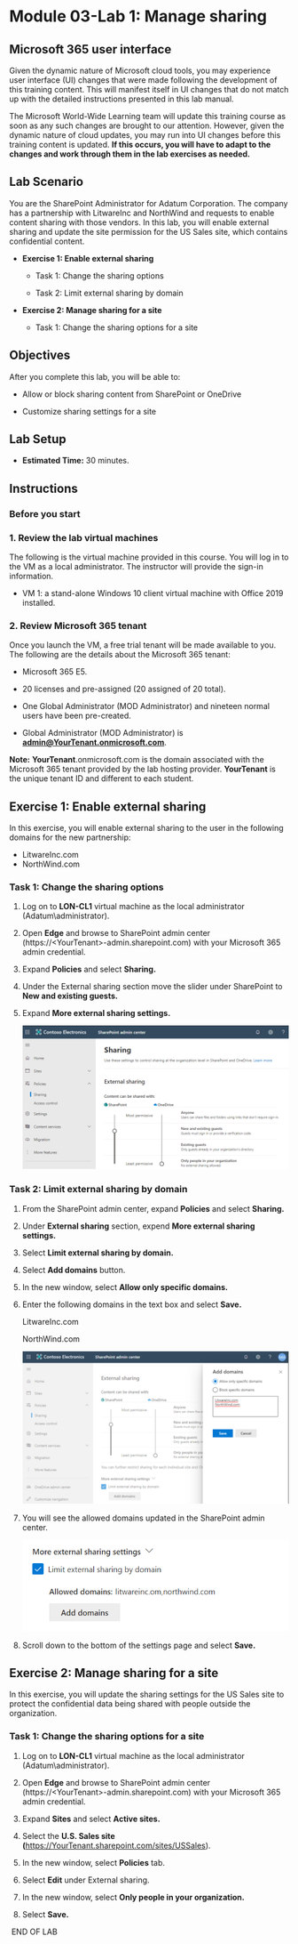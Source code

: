 # Module 03-Lab 1: Manage sharing 

## Microsoft 365 user interface 

Given the dynamic nature of Microsoft cloud tools, you may experience user interface (UI) changes that were made following the development of this training content. This will manifest itself in UI changes that do not match up with the detailed instructions presented in this lab manual.

The Microsoft World-Wide Learning team will update this training course as soon as any such changes are brought to our attention. However, given the dynamic nature of cloud updates, you may run into UI changes before this training content is updated. **If this occurs, you will have to adapt to the changes and work through them in the lab exercises as needed.**

## Lab Scenario 

You are the SharePoint Administrator for Adatum Corporation. The company has a partnership with LitwareInc and NorthWind and requests to enable content sharing with those vendors. In this lab, you will enable external sharing and update the site permission for the US Sales site, which contains confidential content.

- **Exercise 1: Enable external sharing**

  - Task 1: Change the sharing options

  - Task 2: Limit external sharing by domain

- **Exercise 2: Manage sharing for a site**

  - Task 1: Change the sharing options for a site

## Objectives

After you complete this lab, you will be able to:

  - Allow or block sharing content from SharePoint or OneDrive

  - Customize sharing settings for a site


## Lab Setup 

  - **Estimated Time:** 30 minutes.

## Instructions

### Before you start

### 1. Review the lab virtual machines

The following is the virtual machine provided in this course. You will log in to the VM as a local administrator. The instructor will provide the sign-in information.

  - VM 1: a stand-alone Windows 10 client virtual machine with Office 2019 installed.

### 2. Review Microsoft 365 tenant

Once you launch the VM, a free trial tenant will be made available to you. The following are the details about the Microsoft 365 tenant:

  - Microsoft 365 E5.

  - 20 licenses and pre-assigned (20 assigned of 20 total).

  - One Global Administrator (MOD Administrator) and nineteen normal users have been pre-created.

  - Global Administrator (MOD Administrator) is **admin@YourTenant.onmicrosoft.com**.

**Note:** **YourTenant**.onmicrosoft.com is the domain associated with the Microsoft 365 tenant provided by the lab hosting provider. **YourTenant** is the unique tenant ID and different to each student.

## Exercise 1: Enable external sharing

In this exercise, you will enable external sharing to the user in the following domains for the new partnership:

* LitwareInc.com
* NorthWind.com

### Task 1: Change the sharing options

1.  Log on to **LON-CL1** virtual machine as the local administrator (Adatum\\administrator).

2.  Open **Edge** and browse to SharePoint admin center (https://\<YourTenant\>-admin.sharepoint.com) with your Microsoft 365 admin credential.

3.  Expand **Policies** and select **Sharing.**

4.  Under the External sharing section move the slider under SharePoint to **New and existing guests.**

5.  Expand **More external sharing settings.**

    ![Sharing settings page in SharePoint admin center.](media/M03/image1.png)

### Task 2: Limit external sharing by domain

1.  From the SharePoint admin center, expand **Policies** and select **Sharing.**

2.  Under **External sharing** section, expend **More external sharing settings.**

3.  Select **Limit external sharing by domain.**

4.  Select **Add domains** button.

5.  In the new window, select **Allow only specific domains.**

6.  Enter the following domains in the text box and select **Save.**

    LitwareInc.com
    
    NorthWind.com

    ![Add domain page in the SharePoint admin center](media/M03/image2.png)

7.  You will see the allowed domains updated in the SharePoint admin center.

    ![Allowed domains in the SharePoint admin center.](media/M03/image3.png)

8.  Scroll down to the bottom of the settings page and select **Save.**

## Exercise 2: Manage sharing for a site

In this exercise, you will update the sharing settings for the US Sales site to protect the confidential data being shared with people outside the organization.

### Task 1: Change the sharing options for a site

1.  Log on to **LON-CL1** virtual machine as the local administrator (Adatum\\administrator).

2.  Open **Edge** and browse to SharePoint admin center (https://\<YourTenant\>-admin.sharepoint.com) with your Microsoft 365 admin credential.

3.  Expand **Sites** and select **Active sites.**

4.  Select the **U.S. Sales site (**<https://YourTenant.sharepoint.com/sites/USSales>).

5.  In the new window, select **Policies** tab.

6.  Select **Edit** under External sharing.

7.  In the new window, select **Only people in your organization.**

8.  Select **Save.**

 END OF LAB
